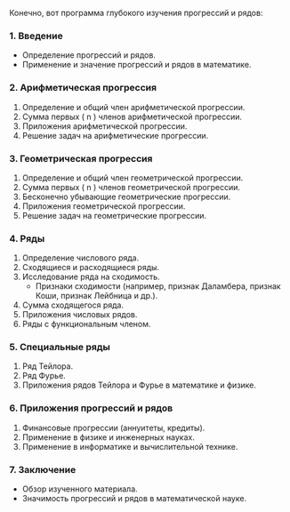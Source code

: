 Конечно, вот программа глубокого изучения прогрессий и рядов:

### 1. Введение

-   Определение прогрессий и рядов.
-   Применение и значение прогрессий и рядов в математике.

### 2. Арифметическая прогрессия

1. Определение и общий член арифметической прогрессии.
2. Сумма первых \( n \) членов арифметической прогрессии.
3. Приложения арифметической прогрессии.
4. Решение задач на арифметические прогрессии.

### 3. Геометрическая прогрессия

1. Определение и общий член геометрической прогрессии.
2. Сумма первых \( n \) членов геометрической прогрессии.
3. Бесконечно убывающие геометрические прогрессии.
4. Приложения геометрической прогрессии.
5. Решение задач на геометрические прогрессии.

### 4. Ряды

1. Определение числового ряда.
2. Сходящиеся и расходящиеся ряды.
3. Исследование ряда на сходимость.
    - Признаки сходимости (например, признак Даламбера, признак Коши, признак Лейбница и др.).
4. Сумма сходящегося ряда.
5. Приложения числовых рядов.
6. Ряды с функциональным членом.

### 5. Специальные ряды

1. Ряд Тейлора.
2. Ряд Фурье.
3. Приложения рядов Тейлора и Фурье в математике и физике.

### 6. Приложения прогрессий и рядов

1. Финансовые прогрессии (аннуитеты, кредиты).
2. Применение в физике и инженерных науках.
3. Применение в информатике и вычислительной технике.

### 7. Заключение

-   Обзор изученного материала.
-   Значимость прогрессий и рядов в математической науке.
